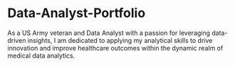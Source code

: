# Data-Analyst-Portfolio

As a US Army veteran and Data Analyst with a passion for leveraging data-driven insights, I am dedicated to applying my analytical skills to drive innovation and improve healthcare outcomes within the dynamic realm of medical data analytics.



